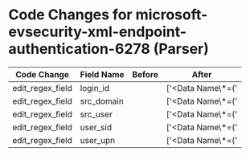# Code Changes for microsoft-evsecurity-xml-endpoint-authentication-6278 (Parser)

| Code Change | Field Name | Before | After |
|-------------|------------|--------|-------|
| edit_regex_field | login_id |  | ['<Data Name\\*=(\'|")SubjectLogonId(\'|")>({login_id}[^<]+)</Data>', 'Logon ID:\s*({login_id}\S+)\s+'] |
| edit_regex_field | src_domain |  | ['<Data Name\\*=(\'|")SubjectDomainName(\'|")>({src_domain}[^<]+)</Data>'] |
| edit_regex_field | src_user |  | ['<Data Name\\*=(\'|")SubjectUserName(\'|")>(({user_upn}([A-Za-z0-9]+[!#$%&\'+-\/=?^_`~])*[A-Za-z0-9]+@[^\]\s"\\,\|]+\.[^\]\s"\\,\|]+)|({src_user}[\w\.\-\!\#\^\~]{1,40}\$?))</Data>'] |
| edit_regex_field | user_sid |  | ['<Data Name\\*=(\'|")SubjectUserSid(\'|")>({user_sid}[^<]+)</Data>', '<Security UserID\\*=(\'|")({user_sid}[^\'"]+)', 'Security ID:\s*({user_sid}\S+)\s+Account Name:'] |
| edit_regex_field | user_upn |  | ['<Data Name\\*=(\'|")SubjectUserName(\'|")>(({user_upn}([A-Za-z0-9]+[!#$%&\'+-\/=?^_`~])*[A-Za-z0-9]+@[^\]\s"\\,\|]+\.[^\]\s"\\,\|]+)|({src_user}[\w\.\-\!\#\^\~]{1,40}\$?))</Data>'] |